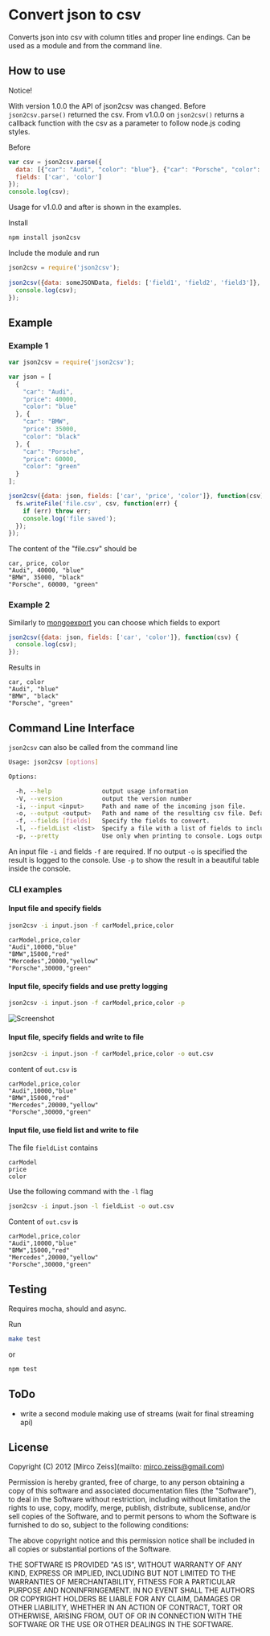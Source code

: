 # Convert json to csv

Converts json into csv with column titles and proper line endings. Can be used as a module and from the command line.

## How to use

Notice!

With version 1.0.0 the API of json2csv was changed. Before `json2csv.parse()` returned the csv. From
v1.0.0 on `json2csv()` returns a callback function with the csv as a parameter to follow node.js coding styles.

Before

```javascript
var csv = json2csv.parse({      
  data: [{"car": "Audi", "color": "blue"}, {"car": "Porsche", "color": "silver"}],
  fields: ['car', 'color']
});
console.log(csv);
```
    
Usage for v1.0.0 and after is shown in the examples.

Install

```bash
npm install json2csv
```

Include the module and run

```javascript
json2csv = require('json2csv');
    
json2csv({data: someJSONData, fields: ['field1', 'field2', 'field3']}, function(csv) {
  console.log(csv);
});
```
    
## Example

### Example 1

```javascript
var json2csv = require('json2csv');

var json = [
  {
    "car": "Audi",
    "price": 40000,
    "color": "blue"
  }, {
    "car": "BMW",
    "price": 35000,
    "color": "black"
  }, {
    "car": "Porsche",
    "price": 60000,
    "color": "green"
  }
];

json2csv({data: json, fields: ['car', 'price', 'color']}, function(csv) {
  fs.writeFile('file.csv', csv, function(err) {
    if (err) throw err;
    console.log('file saved');
  });
});
```
 
The content of the "file.csv" should be

```
car, price, color
"Audi", 40000, "blue"
"BMW", 35000, "black"
"Porsche", 60000, "green"
```

### Example 2
    
Similarly to [mongoexport](http://www.mongodb.org/display/DOCS/mongoexport) you can choose which fields to export

```javascript
json2csv({data: json, fields: ['car', 'color']}, function(csv) {
  console.log(csv);
});
```
  
Results in

```
car, color
"Audi", "blue"
"BMW", "black"
"Porsche", "green"
```
    
## Command Line Interface

`json2csv` can also be called from the command line

```bash
Usage: json2csv [options]

Options:

  -h, --help              output usage information
  -V, --version           output the version number
  -i, --input <input>     Path and name of the incoming json file.
  -o, --output <output>   Path and name of the resulting csv file. Defaults to console.
  -f, --fields [fields]   Specify the fields to convert.
  -l, --fieldList <list>  Specify a file with a list of fields to include. One field per line.
  -p, --pretty            Use only when printing to console. Logs output in pretty tables.
```
      
An input file `-i` and fields `-f` are required. If no output `-o` is specified the result is logged to the console.
Use `-p` to show the result in a beautiful table inside the console.
      
### CLI examples

#### Input file and specify fields

```bash
json2csv -i input.json -f carModel,price,color
```

```
carModel,price,color
"Audi",10000,"blue"
"BMW",15000,"red"
"Mercedes",20000,"yellow"
"Porsche",30000,"green"
```
    
#### Input file, specify fields and use pretty logging
    
```bash
json2csv -i input.json -f carModel,price,color -p
```
    
![Screenshot](https://s3.amazonaws.com/zeMirco/github/json2csv/json2csv-pretty.png)

#### Input file, specify fields and write to file

```bash
json2csv -i input.json -f carModel,price,color -o out.csv
```
    
content of `out.csv` is

```
carModel,price,color
"Audi",10000,"blue"
"BMW",15000,"red"
"Mercedes",20000,"yellow"
"Porsche",30000,"green"
```
    
#### Input file, use field list and write to file

The file `fieldList` contains

```
carModel
price
color
```
    
Use the following command with the `-l` flag
 
```bash
json2csv -i input.json -l fieldList -o out.csv
```
    
Content of `out.csv` is

```
carModel,price,color
"Audi",10000,"blue"
"BMW",15000,"red"
"Mercedes",20000,"yellow"
"Porsche",30000,"green"
```

## Testing

Requires mocha, should and async.

Run

```bash
make test
```

or

```bash
npm test
```
    
## ToDo

- write a second module making use of streams (wait for final streaming api)
    
## License

Copyright (C) 2012 [Mirco Zeiss](mailto: mirco.zeiss@gmail.com)

Permission is hereby granted, free of charge, to any person obtaining a copy of this software and associated documentation files (the "Software"), to deal in the Software without restriction, including without limitation the rights to use, copy, modify, merge, publish, distribute, sublicense, and/or sell copies of the Software, and to permit persons to whom the Software is furnished to do so, subject to the following conditions:

The above copyright notice and this permission notice shall be included in all copies or substantial portions of the Software.

THE SOFTWARE IS PROVIDED "AS IS", WITHOUT WARRANTY OF ANY KIND, EXPRESS OR IMPLIED, INCLUDING BUT NOT LIMITED TO THE WARRANTIES OF MERCHANTABILITY, FITNESS FOR A PARTICULAR PURPOSE AND NONINFRINGEMENT. IN NO EVENT SHALL THE AUTHORS OR COPYRIGHT HOLDERS BE LIABLE FOR ANY CLAIM, DAMAGES OR OTHER LIABILITY, WHETHER IN AN ACTION OF CONTRACT, TORT OR OTHERWISE, ARISING FROM, OUT OF OR IN CONNECTION WITH THE SOFTWARE OR THE USE OR OTHER DEALINGS IN THE SOFTWARE.
